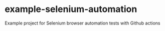 # example-selenium-automation
Example project for Selenium browser automation tests with Github actions
